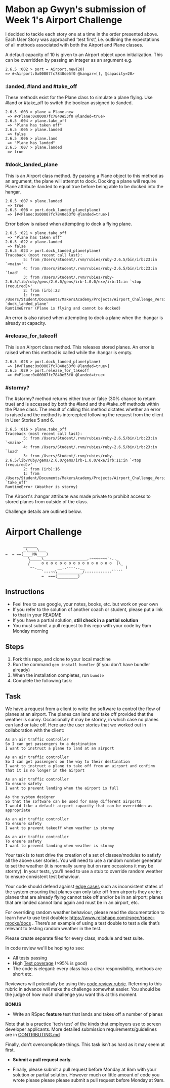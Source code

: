 # Mabon ap Gwyn's submission of Week 1's Airport Challenge

I decided to tackle each story one at a time in the order presented above. Each User Story was approached ‘test first’, i.e. outlining the expectations of all methods associated with both the Airport and Plane classes.

A default capacity of 10 is given to an Airport object upon initialization. This can be overridden by passing an integer as an argument e.g.

```
2.6.5 :002 > port = Airport.new(20)
=> #<Airport:0x00007fc7840de5f0 @hangar=[], @capacity=20>
```

### :landed, #land and #take_off
These methods exist for the Plane class to simulate a plane flying. Use #land or #take_off to switch the boolean assigned to :landed.

```
2.6.5 :003 > plane = Plane.new
 => #<Plane:0x00007fc7840e53f0 @landed=true> 
2.6.5 :004 > plane.take_off
 => "Plane has taken off" 
2.6.5 :005 > plane.landed
 => false 
2.6.5 :006 > plane.land
 => "Plane has landed" 
2.6.5 :007 > plane.landed
 => true 
 ```

### #dock_landed_plane
This is an Airport class method. By passing a Plane object to this method as an argument, the plane will attempt to dock. Docking a plane will require Plane attribute :landed to equal true before being able to be docked into the hangar.

```
2.6.5 :007 > plane.landed
 => true 
2.6.5 :008 > port.dock_landed_plane(plane)
 => [#<Plane:0x00007fc7840e53f0 @landed=true>] 
```

Error below is raised when attempting to dock a flying plane.

```
2.6.5 :021 > plane.take_off
 => "Plane has taken off" 
2.6.5 :022 > plane.landed
 => false 
2.6.5 :023 > port.dock_landed_plane(plane)
Traceback (most recent call last):
        5: from /Users/Student/.rvm/rubies/ruby-2.6.5/bin/irb:23:in `<main>'
        4: from /Users/Student/.rvm/rubies/ruby-2.6.5/bin/irb:23:in `load'
        3: from /Users/Student/.rvm/rubies/ruby-2.6.5/lib/ruby/gems/2.6.0/gems/irb-1.0.0/exe/irb:11:in `<top (required)>'
        2: from (irb):23
        1: from /Users/Student/Documents/MakersAcademy/Projects/Airport_Challenge_Versions/Airport_Challenge_v1/lib/airport.rb:13:in `dock_landed_plane'
RuntimeError (Plane is flying and cannot be docked)
```

An error is also raised when attempting to dock a plane when the :hangar is already at capacity.

### #release_for_takeoff
This is an Airport class method. This releases stored planes. An error is raised when this method is called while the :hangar is empty.

```
2.6.5 :028 > port.dock_landed_plane(plane)
 => [#<Plane:0x00007fc7840e53f0 @landed=true>] 
2.6.5 :029 > port.release_for_takeoff
 => #<Plane:0x00007fc7840e53f0 @landed=true>
 ``` 

### #stormy?
The #stormy? method returns either true or false (30% chance to return true) and is accessed by both the #land and the #take_off methods within the Plane class. The result of calling this method dictates whether an error is raised and the method is intercepted following the request from the client in User Stories 5 and 6.

```
2.6.5 :016 > plane.take_off
Traceback (most recent call last):
        5: from /Users/Student/.rvm/rubies/ruby-2.6.5/bin/irb:23:in `<main>'
        4: from /Users/Student/.rvm/rubies/ruby-2.6.5/bin/irb:23:in `load'
        3: from /Users/Student/.rvm/rubies/ruby-2.6.5/lib/ruby/gems/2.6.0/gems/irb-1.0.0/exe/irb:11:in `<top (required)>'
        2: from (irb):16
        1: from /Users/Student/Documents/MakersAcademy/Projects/Airport_Challenge_Versions/Airport_Challenge_v1/lib/plane.rb:20:in `take_off'
RuntimeError (Weather is stormy)
```

The Airport's :hangar attribute was made private to prohibit access to stored planes from outside of the class. 

Challenge details are outlined below.

Airport Challenge
=================

```
        ______
        _\____\___
=  = ==(____MA____)
          \_____\___________________,-~~~~~~~`-.._
          /     o o o o o o o o o o o o o o o o  |\_
          `~-.__       __..----..__                  )
                `---~~\___________/------------`````
                =  ===(_________)

```

Instructions
---------

* Feel free to use google, your notes, books, etc. but work on your own
* If you refer to the solution of another coach or student, please put a link to that in your README
* If you have a partial solution, **still check in a partial solution**
* You must submit a pull request to this repo with your code by 9am Monday morning

Steps
-------

1. Fork this repo, and clone to your local machine
2. Run the command `gem install bundler` (if you don't have bundler already)
3. When the installation completes, run `bundle`
4. Complete the following task:

Task
-----

We have a request from a client to write the software to control the flow of planes at an airport. The planes can land and take off provided that the weather is sunny. Occasionally it may be stormy, in which case no planes can land or take off.  Here are the user stories that we worked out in collaboration with the client:

```
As an air traffic controller 
So I can get passengers to a destination 
I want to instruct a plane to land at an airport

As an air traffic controller 
So I can get passengers on the way to their destination 
I want to instruct a plane to take off from an airport and confirm that it is no longer in the airport

As an air traffic controller 
To ensure safety 
I want to prevent landing when the airport is full 

As the system designer
So that the software can be used for many different airports
I would like a default airport capacity that can be overridden as appropriate

As an air traffic controller 
To ensure safety 
I want to prevent takeoff when weather is stormy 

As an air traffic controller 
To ensure safety 
I want to prevent landing when weather is stormy 
```

Your task is to test drive the creation of a set of classes/modules to satisfy all the above user stories. You will need to use a random number generator to set the weather (it is normally sunny but on rare occasions it may be stormy). In your tests, you'll need to use a stub to override random weather to ensure consistent test behaviour.

Your code should defend against [edge cases](http://programmers.stackexchange.com/questions/125587/what-are-the-difference-between-an-edge-case-a-corner-case-a-base-case-and-a-b) such as inconsistent states of the system ensuring that planes can only take off from airports they are in; planes that are already flying cannot take off and/or be in an airport; planes that are landed cannot land again and must be in an airport, etc.

For overriding random weather behaviour, please read the documentation to learn how to use test doubles: https://www.relishapp.com/rspec/rspec-mocks/docs . There’s an example of using a test double to test a die that’s relevant to testing random weather in the test.

Please create separate files for every class, module and test suite.

In code review we'll be hoping to see:

* All tests passing
* High [Test coverage](https://github.com/makersacademy/course/blob/main/pills/test_coverage.md) (>95% is good)
* The code is elegant: every class has a clear responsibility, methods are short etc. 

Reviewers will potentially be using this [code review rubric](docs/review.md).  Referring to this rubric in advance will make the challenge somewhat easier.  You should be the judge of how much challenge you want this at this moment.

**BONUS**

* Write an RSpec **feature** test that lands and takes off a number of planes

Note that is a practice 'tech test' of the kinds that employers use to screen developer applicants.  More detailed submission requirements/guidelines are in [CONTRIBUTING.md](CONTRIBUTING.md)

Finally, don’t overcomplicate things. This task isn’t as hard as it may seem at first.

* **Submit a pull request early.**

* Finally, please submit a pull request before Monday at 9am with your solution or partial solution.  However much or little amount of code you wrote please please please submit a pull request before Monday at 9am.

